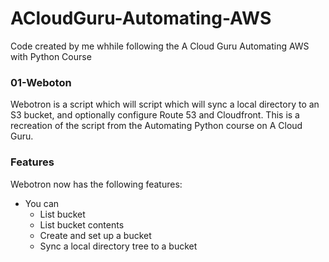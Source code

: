 # ACloudGuru-Automating-AWS
Code created by me whhile following the A Cloud Guru Automating AWS with Python Course

### 01-Weboton

Webotron is a script which will script which will sync a local directory to an S3 bucket, and optionally configure Route 53 and Cloudfront. This is a recreation of the script from the Automating Python course on A Cloud Guru. 

### Features

Webotron now has the following features:

- You can   
    - List bucket
    - List bucket contents
    - Create and set up a bucket
    - Sync a local directory tree to a bucket